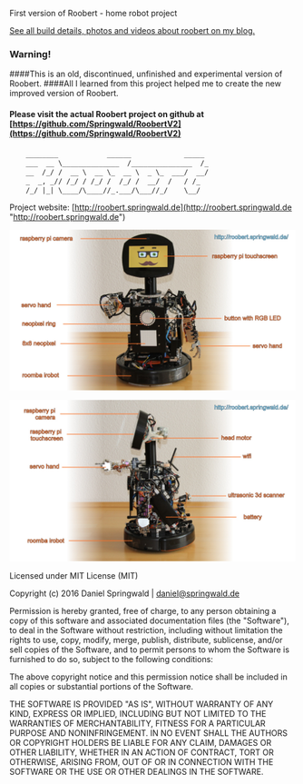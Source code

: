 First version of Roobert - home robot project

[See all build details, photos and videos about roobert on my blog.](http://blog.springwald.de/blog/page/home-robot)

### Warning!
####This is an old, discontinued, unfinished and experimental version of Roobert. 
####All I learned from this project helped me to create the new improved version of Roobert.
#### Please visit the actual Roobert project on github at [https://github.com/Springwald/RoobertV2](https://github.com/Springwald/RoobertV2)

     
		________            ______             _____ 
		___  __ \______________  /_______________  /_
		__  /_/ /  __ \  __ \_  __ \  _ \_  ___/  __/
		_  _, _// /_/ / /_/ /  /_/ /  __/  /   / /_  
		/_/ |_| \____/\____//_.___/\___//_/    \__/

Project website: [http://roobert.springwald.de](http://roobert.springwald.de "http://roobert.springwald.de")

![](Roobert-001.jpg)

![](Roobert-003.jpg)

Licensed under MIT License (MIT)

Copyright (c) 2016 Daniel Springwald | daniel@springwald.de

Permission is hereby granted, free of charge, to any person obtaining
a copy of this software and associated documentation files (the
"Software"), to deal in the Software without restriction, including
without limitation the rights to use, copy, modify, merge, publish,
distribute, sublicense, and/or sell copies of the Software, and to permit
persons to whom the Software is furnished to do so, subject to
the following conditions:


The above copyright notice and this permission notice shall be
included in all copies or substantial portions of the Software.


THE SOFTWARE IS PROVIDED "AS IS", WITHOUT WARRANTY OF ANY KIND, EXPRESS
OR IMPLIED, INCLUDING BUT NOT LIMITED TO THE WARRANTIES OF MERCHANTABILITY,
FITNESS FOR A PARTICULAR PURPOSE AND NONINFRINGEMENT. IN NO EVENT SHALL
THE AUTHORS OR COPYRIGHT HOLDERS BE LIABLE FOR ANY CLAIM, DAMAGES OR OTHER
LIABILITY, WHETHER IN AN ACTION OF CONTRACT, TORT OR OTHERWISE, ARISING
FROM, OUT OF OR IN CONNECTION WITH THE SOFTWARE OR THE USE OR OTHER
DEALINGS IN THE SOFTWARE.